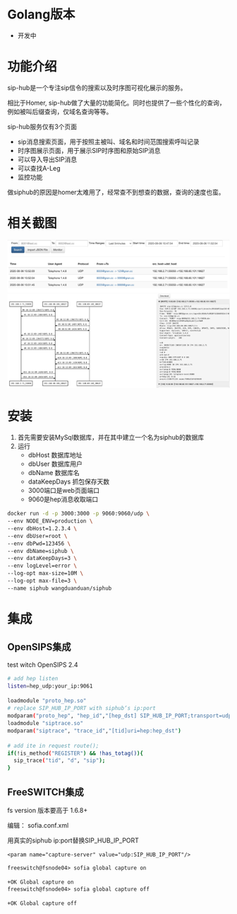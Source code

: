 # Golang版本
- 开发中

# 功能介绍
sip-hub是一个专注sip信令的搜索以及时序图可视化展示的服务。

相比于Homer, sip-hub做了大量的功能简化。同时也提供了一些个性化的查询，例如被叫后缀查询，仅域名查询等等。

sip-hub服务仅有3个页面

- sip消息搜索页面，用于按照主被叫、域名和时间范围搜索呼叫记录
- 时序图展示页面，用于展示SIP时序图和原始SIP消息
- 可以导入导出SIP消息
- 可以查找A-Leg
- 监控功能

做siphub的原因是homer太难用了，经常查不到想查的数据，查询的速度也蛮。

# 相关截图

![](./docs/search.jpg)
![](./docs/sips.jpg)

# 安装

1. 首先需要安装MySql数据库，并在其中建立一个名为siphub的数据库
2. 运行
	- dbHost 数据库地址
	- dbUser 数据库用户
	- dbName 数据库名
	- dataKeepDays 抓包保存天数
	- 3000端口是web页面端口
	- 9060是hep消息收取端口

```bash
docker run -d -p 3000:3000 -p 9060:9060/udp \
--env NODE_ENV=production \
--env dbHost=1.2.3.4 \
--env dbUser=root \
--env dbPwd=123456 \
--env dbName=siphub \
--env dataKeepDays=3 \
--env logLevel=error \
--log-opt max-size=10M \
--log-opt max-file=3 \
--name siphub wangduanduan/siphub
```

# 集成

## OpenSIPS集成
test witch OpenSIPS 2.4

```bash
# add hep listen
listen=hep_udp:your_ip:9061

loadmodule "proto_hep.so"
# replace SIP_HUB_IP_PORT with siphub‘s ip:port
modparam("proto_hep", "hep_id","[hep_dst] SIP_HUB_IP_PORT;transport=udp;version=3") 
loadmodule "siptrace.so"
modparam("siptrace", "trace_id","[tid]uri=hep:hep_dst")

# add ite in request route();
if(!is_method("REGISTER") && !has_totag()){
  sip_trace("tid", "d", "sip");
}
```

## FreeSWITCH集成
fs version 版本要高于 1.6.8+ 

编辑： sofia.conf.xml

用真实的siphub ip:port替换SIP_HUB_IP_PORT

```
<param name="capture-server" value="udp:SIP_HUB_IP_PORT"/>
```

```
freeswitch@fsnode04> sofia global capture on
 
+OK Global capture on
freeswitch@fsnode04> sofia global capture off
 
+OK Global capture off
```
